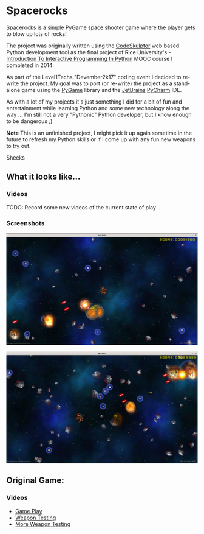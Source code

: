 # Spacerocks

Spacerocks is a simple PyGame space shooter game where the player gets to blow up lots of rocks!

The project was originally written using the [CodeSkulptor](https://py3.codeskulptor.org/) web based Python development tool as
the final project of Rice University's - [Introduction To Interactive Programming In Python](https://www.coursera.org/learn/interactive-python-1) MOOC course I completed in 2014.

As part of the Level1Techs "Devember2k17" coding event I decided to re-write the project. My goal was to port (or re-write)
the project as a stand-alone game using the [PyGame](https://www.pygame.org/) library and the [JetBrains](https://www.jetbrains.com/) [PyCharm](https://www.jetbrains.com/pycharm/) IDE.

As with a lot of my projects it's just something I did for a bit of fun and entertainment while learning Python and some
new technology along the way ... I'm still not a very "Pythonic" Python developer, but I know enough to be dangerous ;)

**Note** This is an unfinished project, I might pick it up again sometime in the future to refresh my Python skills or if I
come up with any fun new weapons to try out.

Shecks

## What it looks like...

### Videos

TODO: Record some new videos of the current state of play ...

### Screenshots

![Spacerocks](docs/screenshots/spacerocks_001.png)

![Spacerocks](docs/screenshots/spacerocks_002.png)

## Original Game:

### Videos

- [Game Play](https://www.youtube.com/watch?v=C52dIKihVuY)
- [Weapon Testing](https://www.youtube.com/watch?v=m-vDMGEEwo)
- [More Weapon Testing](https://www.youtube.com/watch?v=14Cpc2aiFjA)
